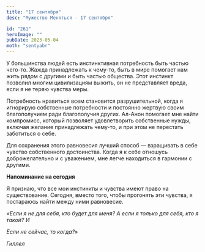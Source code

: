 ```yaml
---
title: "17 сентября"
desc: "Мужество Меняться - 17 сентября"

id: "261"
heroImage: ""
pubDate: 2023-05-04
moth: "sentyabr"
---
```


У большинства людей есть инстинктивная потребность быть частью чего-то. Жажда
принадлежать к чему-то, быть в мире помогает нам жить рядом с другими и быть
частью общества. Этот инстинкт позволил многим цивилизациям выжить, он не
представляет вреда, если я не теряю чувства меры.

Потребность нравиться всем становится разрушительной, когда я игнорирую
собственные потребности и постоянно жертвую своим благополучием ради
благополучия других. Ал-Анон помогает мне найти компромисс, который позволяет
удовлетворить собственные нужды, включая желание принадлежать чему-то, и при
этом не перестать заботиться о себе.

Для сохранения этого равновесия лучший способ — взращивать в себе чувство
собственного достоинства. Когда я к себе отношусь доброжелательно и с
уважением, мне легче находиться в гармонии с другими.

**Напоминание на сегодня**

Я признаю, что все мои инстинкты и чувства имеют право на существование.
Сегодня, вместо того, чтобы прогонять эти чувства, я постараюсь найти между
ними равновесие.

_«Если я не для себя, кто будет для меня? А если я только для себя, кто я
такой? И_

_Если не сейчас, то когда?»_

_Гиллел_
